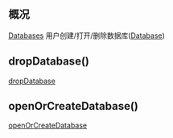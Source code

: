 ## 概况

[Databases](/API/Database/Databases/README.md)
用户创建/打开/删除数据库([Database](/API/Database/Database/README.md))

## dropDatabase()

[dropDatabase](dropDatabase.md ":include")

## openOrCreateDatabase()

[openOrCreateDatabase](openOrCreateDatabase.md ":include")